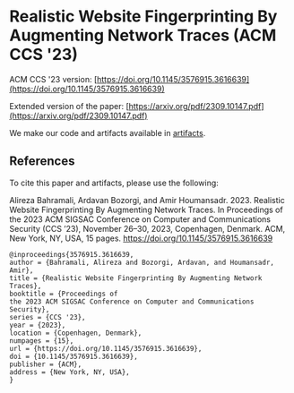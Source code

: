 # Realistic Website Fingerprinting By Augmenting Network Traces (ACM CCS '23)

ACM CCS '23 version: [https://doi.org/10.1145/3576915.3616639](https://doi.org/10.1145/3576915.3616639)

Extended version of the paper: [https://arxiv.org/pdf/2309.10147.pdf](https://arxiv.org/pdf/2309.10147.pdf)

We make our code and artifacts available in [artifacts](./artifacts/).

## References

To cite this paper and artifacts, please use the following:

Alireza Bahramali, Ardavan Bozorgi, and Amir Houmansadr. 2023. Realistic
Website Fingerprinting By Augmenting Network Traces. In Proceedings of
the 2023 ACM SIGSAC Conference on Computer and Communications Security
(CCS ’23), November 26–30, 2023, Copenhagen, Denmark. ACM, New York,
NY, USA, 15 pages. https://doi.org/10.1145/3576915.3616639

```
@inproceedings{3576915.3616639,
author = {Bahramali, Alireza and Bozorgi, Ardavan, and Houmansadr, Amir},
title = {Realistic Website Fingerprinting By Augmenting Network Traces},
booktitle = {Proceedings of
the 2023 ACM SIGSAC Conference on Computer and Communications Security},
series = {CCS '23},
year = {2023},
location = {Copenhagen, Denmark},
numpages = {15},
url = {https://doi.org/10.1145/3576915.3616639},
doi = {10.1145/3576915.3616639},
publisher = {ACM},
address = {New York, NY, USA},
}
```

